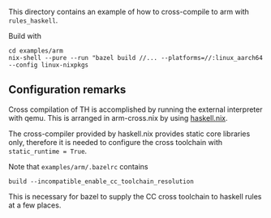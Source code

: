 This directory contains an example of how to cross-compile to arm
with `rules_haskell`.

Build with
```
cd examples/arm
nix-shell --pure --run "bazel build //... --platforms=//:linux_aarch64 --config linux-nixpkgs
```

## Configuration remarks

Cross compilation of TH is accomplished by running the external
interpreter with qemu. This is arranged in arm-cross.nix by using
[haskell.nix][haskell-nix].

The cross-compiler provided by haskell.nix provides static core
libraries only, therefore it is needed to configure the cross
toolchain with `static_runtime = True`.

Note that `examples/arm/.bazelrc` contains
```
build --incompatible_enable_cc_toolchain_resolution
```
This is necessary for bazel to supply the CC cross toolchain to haskell
rules at a few places.

[haskell-nix]: https://github.com/input-output-hk/haskell.nix/
